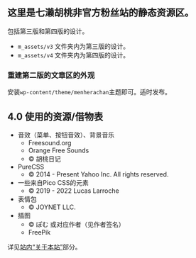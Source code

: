 ## 这里是七濑胡桃非官方粉丝站的静态资源区。

包括第三版和第四版的设计。

- `m_assets/v3` 文件夹内为第三版的设计。
- `m_assets/v4` 文件夹内为第四版的设计。

### 重建第二版的文章区的外观
安装`wp-content/theme/menherachan`主题即可。适时发布。

## 4.0 使用的资源/借物表

- 音效（菜单、按钮音效）、背景音乐
  - Freesound.org
  - Orange Free Sounds
  - © 胡桃日记
- PureCSS
  - © 2014 - Present Yahoo Inc. All rights reserved.
- 一些来自Pico CSS的元素
  - © 2019 - 2022 Lucas Larroche
- 表情包
  - © JOYNET LLC. 
- 插图
  - © ぽむ 或对应作者（见作者签名）
  - FreePik

详见[站内“关于本站”](http://menherachanfans.eu.org/#about)部分。
